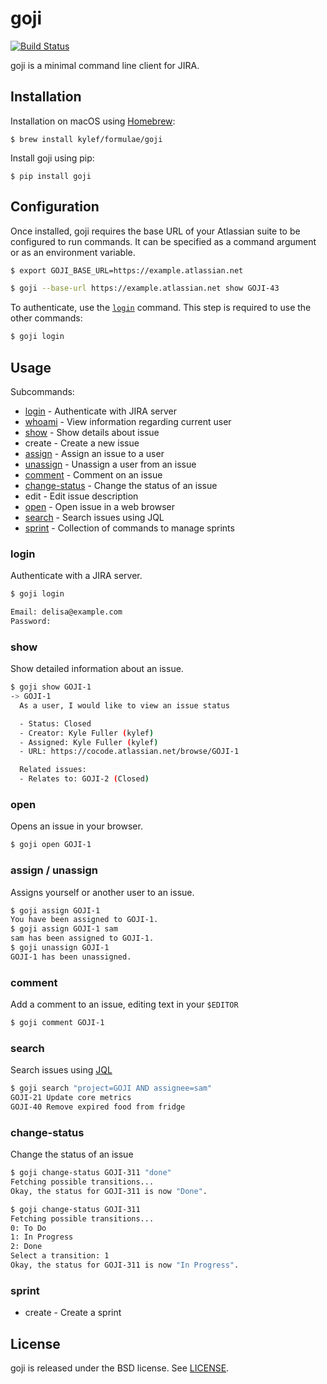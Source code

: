 goji
====

[![Build Status](https://travis-ci.org/kylef/goji.svg?branch=master)](https://travis-ci.org/kylef/goji)

goji is a minimal command line client for JIRA.

## Installation

Installation on macOS using [Homebrew](https://brew.sh/):

```shell
$ brew install kylef/formulae/goji
```

Install goji using pip:

```shell
$ pip install goji
```

## Configuration

Once installed, goji requires the base URL of your Atlassian suite to be
configured to run commands. It can be specified as a command argument or as an
environment variable.

```bash
$ export GOJI_BASE_URL=https://example.atlassian.net
```

```bash
$ goji --base-url https://example.atlassian.net show GOJI-43
```

To authenticate, use the [`login`](#login) command. This step is required to use
the other commands:

```bash
$ goji login
```

## Usage

Subcommands:

- [login](#login) - Authenticate with JIRA server
- [whoami](#whoami) - View information regarding current user
- [show](#show) - Show details about issue
- create - Create a new issue
- [assign](#assign) - Assign an issue to a user
- [unassign](#unassign) - Unassign a user from an issue
- [comment](#comment) - Comment on an issue
- [change-status](#change-status) - Change the status of an issue
- edit - Edit issue description
- [open](#open) - Open issue in a web browser
- [search](#search) - Search issues using JQL
- [sprint](#sprint) - Collection of commands to manage sprints

### login

Authenticate with a JIRA server.

```bash
$ goji login

Email: delisa@example.com
Password:
```

### show

Show detailed information about an issue.

```bash
$ goji show GOJI-1
-> GOJI-1
  As a user, I would like to view an issue status

  - Status: Closed
  - Creator: Kyle Fuller (kylef)
  - Assigned: Kyle Fuller (kylef)
  - URL: https://cocode.atlassian.net/browse/GOJI-1

  Related issues:
  - Relates to: GOJI-2 (Closed)
```

### open

Opens an issue in your browser.

```bash
$ goji open GOJI-1
```

### assign / unassign

Assigns yourself or another user to an issue.

```bash
$ goji assign GOJI-1
You have been assigned to GOJI-1.
$ goji assign GOJI-1 sam
sam has been assigned to GOJI-1.
$ goji unassign GOJI-1
GOJI-1 has been unassigned.
```

### comment

Add a comment to an issue, editing text in your `$EDITOR`

```bash
$ goji comment GOJI-1
```

### search

Search issues using
[JQL](https://confluence.atlassian.com/jiracoreserver073/advanced-searching-861257209.html)

```bash
$ goji search "project=GOJI AND assignee=sam"
GOJI-21 Update core metrics
GOJI-40 Remove expired food from fridge
```

### change-status

Change the status of an issue

```bash
$ goji change-status GOJI-311 "done"
Fetching possible transitions...
Okay, the status for GOJI-311 is now "Done".
```

```bash
$ goji change-status GOJI-311
Fetching possible transitions...
0: To Do
1: In Progress
2: Done
Select a transition: 1
Okay, the status for GOJI-311 is now "In Progress".
```

### sprint

- create - Create a sprint

## License

goji is released under the BSD license. See [LICENSE](LICENSE).

